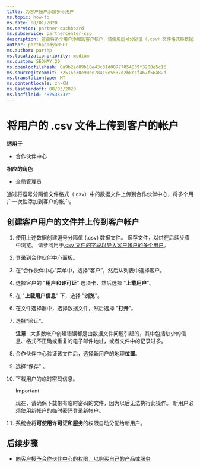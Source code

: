 ```yaml
---
title: 为客户帐户添加多个用户
ms.topic: how-to
ms.date: 08/01/2020
ms.service: partner-dashboard
ms.subservice: partnercenter-csp
description: 若要将多个用户添加到客户帐户，请使用逗号分隔值（.csv）文件格式将数据文件上传到合作伙伴中心。
author: parthpandyaMSFT
ms.author: parthp
ms.localizationpriority: medium
ms.custom: SEOMAY.20
ms.openlocfilehash: 0a9b2ed89b10e43c31d00777054839f3208e5c16
ms.sourcegitcommit: 32516c30e90ee78415e5537d2b8ccf467f56a82d
ms.translationtype: MT
ms.contentlocale: zh-CN
ms.lasthandoff: 08/03/2020
ms.locfileid: "87535737"
---
```

# <a name="upload-a-csv-file-of-users-to-a-customers-account"></a>将用户的 .csv 文件上传到客户的帐户


**适用于**

- 合作伙伴中心

**相应的角色**

- 全局管理员

通过将逗号分隔值文件格式（.csv）中的数据文件上传到合作伙伴中心，将多个用户一次性添加到客户的帐户。 

## <a name="create-the-file-of-customer-users-and-upload-to-customer-account"></a>创建客户用户的文件并上传到客户帐户

1. 使用上述数据创建逗号分隔值 (.csv) 数据文件。 保存文件，以供在后续步骤中浏览。 请参阅用于[.csv 文件的字段以导入客户帐户的多个用户](file-customer-users.md)。 

2. 登录到合作伙伴中心[面板](https://partner.microsoft.com/dashboard)。

3. 在“合作伙伴中心”菜单中，选择“客户”，然后从列表中选择客户。

4. 选择客户的 "**用户和许可证**" 选项卡，然后选择 "**上载用户**"。

5. 在 "**上载用户信息**" 下，选择 "**浏览**"。

6. 在文件选择器中，选择数据文件，然后选择 "**打开**"。

7. 选择“验证”。

    **注意**   大多数帐户创建错误都是由数据文件问题引起的，其中包括缺少的信息、格式不正确或重复的电子邮件地址，或者文件中的记录过多。

8. 合作伙伴中心验证该文件后，选择新用户的地理**位置**。
9. 选择“保存” 。
10. 下载用户的临时密码信息。

    >[!IMPORTANT]
    > 现在，请确保下载带有临时密码的文件，因为以后无法执行此操作。 新用户必须使用新帐户的临时密码登录新帐户。

11. 系统会将**可使用许可证和服务**的权限自动分配给新用户。 

## <a name="next-steps"></a>后续步骤

- [向客户授予合作伙伴中心的权限，以购买自己的产品或服务](give-customers-permission.md)

